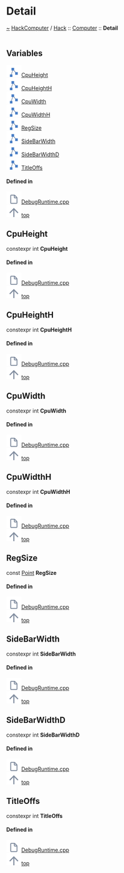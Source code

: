 <a id="detail"></a>
<h1>Detail</h1>
<a id="a00761"></a>
<a href="https://github.com/CharlesCarley/HackComputer#~">~</a>
<a href="index.md#index">HackComputer</a>
<span class="inline-text">/</span>
<a href="a00750.md#hack">Hack</a>
<span class="inline-text">::</span>
<a href="a00760.md#computer">Computer</a>
<span class="inline-text">::</span>
<span class="bold-text"><b>Detail</b></span>
<br/>
<br/>
<a id="variables"></a>
<h2>Variables</h2>
<span class="icon-list-item"><a href="#cpuheight" class="icon-list-item"><img src="../images/class.svg" class="icon-list-item"/><span class="icon-list-item">CpuHeight</span>
</a>
</span>
<br/>
<span class="icon-list-item"><a href="#cpuheighth" class="icon-list-item"><img src="../images/class.svg" class="icon-list-item"/><span class="icon-list-item">CpuHeightH</span>
</a>
</span>
<br/>
<span class="icon-list-item"><a href="#cpuwidth" class="icon-list-item"><img src="../images/class.svg" class="icon-list-item"/><span class="icon-list-item">CpuWidth</span>
</a>
</span>
<br/>
<span class="icon-list-item"><a href="#cpuwidthh" class="icon-list-item"><img src="../images/class.svg" class="icon-list-item"/><span class="icon-list-item">CpuWidthH</span>
</a>
</span>
<br/>
<span class="icon-list-item"><a href="#regsize" class="icon-list-item"><img src="../images/class.svg" class="icon-list-item"/><span class="icon-list-item">RegSize</span>
</a>
</span>
<br/>
<span class="icon-list-item"><a href="#sidebarwidth" class="icon-list-item"><img src="../images/class.svg" class="icon-list-item"/><span class="icon-list-item">SideBarWidth</span>
</a>
</span>
<br/>
<span class="icon-list-item"><a href="#sidebarwidthd" class="icon-list-item"><img src="../images/class.svg" class="icon-list-item"/><span class="icon-list-item">SideBarWidthD</span>
</a>
</span>
<br/>
<span class="icon-list-item"><a href="#titleoffs" class="icon-list-item"><img src="../images/class.svg" class="icon-list-item"/><span class="icon-list-item">TitleOffs</span>
</a>
</span>
<br/>
<a id="defined-in"></a>
<h4>Defined in</h4>
<span class="icon-list-item"><a href="https://github.com/CharlesCarley/HackComputer/blob/master/Source/Computer/DebugRuntime.cpp#L48" class="icon-list-item"><img src="../images/file.svg" class="icon-list-item"/><span class="icon-list-item">DebugRuntime.cpp</span>
</a>
</span>
<br/>
<span class="icon-list-item"><a href="#detail" class="icon-list-item"><img src="../images/jumpToTop.svg" class="icon-list-item"/><span class="icon-list-item">top</span>
</a>
</span>
<a id="cpuheight"></a>
<h2>CpuHeight</h2>
<span class="inline-text">constexpr int</span>
<span class="bold-text"><b>CpuHeight</b></span>
<br/>
<a id="defined-in"></a>
<h4>Defined in</h4>
<span class="icon-list-item"><a href="https://github.com/CharlesCarley/HackComputer/blob/master/Source/Computer/DebugRuntime.cpp#L51" class="icon-list-item"><img src="../images/file.svg" class="icon-list-item"/><span class="icon-list-item">DebugRuntime.cpp</span>
</a>
</span>
<br/>
<span class="icon-list-item"><a href="#detail" class="icon-list-item"><img src="../images/jumpToTop.svg" class="icon-list-item"/><span class="icon-list-item">top</span>
</a>
</span>
<br/>
<a id="cpuheighth"></a>
<h2>CpuHeightH</h2>
<span class="inline-text">constexpr int</span>
<span class="bold-text"><b>CpuHeightH</b></span>
<br/>
<a id="defined-in"></a>
<h4>Defined in</h4>
<span class="icon-list-item"><a href="https://github.com/CharlesCarley/HackComputer/blob/master/Source/Computer/DebugRuntime.cpp#L52" class="icon-list-item"><img src="../images/file.svg" class="icon-list-item"/><span class="icon-list-item">DebugRuntime.cpp</span>
</a>
</span>
<br/>
<span class="icon-list-item"><a href="#detail" class="icon-list-item"><img src="../images/jumpToTop.svg" class="icon-list-item"/><span class="icon-list-item">top</span>
</a>
</span>
<br/>
<a id="cpuwidth"></a>
<h2>CpuWidth</h2>
<span class="inline-text">constexpr int</span>
<span class="bold-text"><b>CpuWidth</b></span>
<br/>
<a id="defined-in"></a>
<h4>Defined in</h4>
<span class="icon-list-item"><a href="https://github.com/CharlesCarley/HackComputer/blob/master/Source/Computer/DebugRuntime.cpp#L49" class="icon-list-item"><img src="../images/file.svg" class="icon-list-item"/><span class="icon-list-item">DebugRuntime.cpp</span>
</a>
</span>
<br/>
<span class="icon-list-item"><a href="#detail" class="icon-list-item"><img src="../images/jumpToTop.svg" class="icon-list-item"/><span class="icon-list-item">top</span>
</a>
</span>
<br/>
<a id="cpuwidthh"></a>
<h2>CpuWidthH</h2>
<span class="inline-text">constexpr int</span>
<span class="bold-text"><b>CpuWidthH</b></span>
<br/>
<a id="defined-in"></a>
<h4>Defined in</h4>
<span class="icon-list-item"><a href="https://github.com/CharlesCarley/HackComputer/blob/master/Source/Computer/DebugRuntime.cpp#L50" class="icon-list-item"><img src="../images/file.svg" class="icon-list-item"/><span class="icon-list-item">DebugRuntime.cpp</span>
</a>
</span>
<br/>
<span class="icon-list-item"><a href="#detail" class="icon-list-item"><img src="../images/jumpToTop.svg" class="icon-list-item"/><span class="icon-list-item">top</span>
</a>
</span>
<br/>
<a id="regsize"></a>
<h2>RegSize</h2>
<span class="inline-text">const </span>
<a href="a01158.md#point">Point</a>
<span class="bold-text"><b>RegSize</b></span>
<br/>
<a id="defined-in"></a>
<h4>Defined in</h4>
<span class="icon-list-item"><a href="https://github.com/CharlesCarley/HackComputer/blob/master/Source/Computer/DebugRuntime.cpp#L57" class="icon-list-item"><img src="../images/file.svg" class="icon-list-item"/><span class="icon-list-item">DebugRuntime.cpp</span>
</a>
</span>
<br/>
<span class="icon-list-item"><a href="#detail" class="icon-list-item"><img src="../images/jumpToTop.svg" class="icon-list-item"/><span class="icon-list-item">top</span>
</a>
</span>
<br/>
<a id="sidebarwidth"></a>
<h2>SideBarWidth</h2>
<span class="inline-text">constexpr int</span>
<span class="bold-text"><b>SideBarWidth</b></span>
<br/>
<a id="defined-in"></a>
<h4>Defined in</h4>
<span class="icon-list-item"><a href="https://github.com/CharlesCarley/HackComputer/blob/master/Source/Computer/DebugRuntime.cpp#L55" class="icon-list-item"><img src="../images/file.svg" class="icon-list-item"/><span class="icon-list-item">DebugRuntime.cpp</span>
</a>
</span>
<br/>
<span class="icon-list-item"><a href="#detail" class="icon-list-item"><img src="../images/jumpToTop.svg" class="icon-list-item"/><span class="icon-list-item">top</span>
</a>
</span>
<br/>
<a id="sidebarwidthd"></a>
<h2>SideBarWidthD</h2>
<span class="inline-text">constexpr int</span>
<span class="bold-text"><b>SideBarWidthD</b></span>
<br/>
<a id="defined-in"></a>
<h4>Defined in</h4>
<span class="icon-list-item"><a href="https://github.com/CharlesCarley/HackComputer/blob/master/Source/Computer/DebugRuntime.cpp#L56" class="icon-list-item"><img src="../images/file.svg" class="icon-list-item"/><span class="icon-list-item">DebugRuntime.cpp</span>
</a>
</span>
<br/>
<span class="icon-list-item"><a href="#detail" class="icon-list-item"><img src="../images/jumpToTop.svg" class="icon-list-item"/><span class="icon-list-item">top</span>
</a>
</span>
<br/>
<a id="titleoffs"></a>
<h2>TitleOffs</h2>
<span class="inline-text">constexpr int</span>
<span class="bold-text"><b>TitleOffs</b></span>
<br/>
<a id="defined-in"></a>
<h4>Defined in</h4>
<span class="icon-list-item"><a href="https://github.com/CharlesCarley/HackComputer/blob/master/Source/Computer/DebugRuntime.cpp#L53" class="icon-list-item"><img src="../images/file.svg" class="icon-list-item"/><span class="icon-list-item">DebugRuntime.cpp</span>
</a>
</span>
<br/>
<span class="icon-list-item"><a href="#detail" class="icon-list-item"><img src="../images/jumpToTop.svg" class="icon-list-item"/><span class="icon-list-item">top</span>
</a>
</span>
<br/>
</div>
</div>
</body>
</html>
